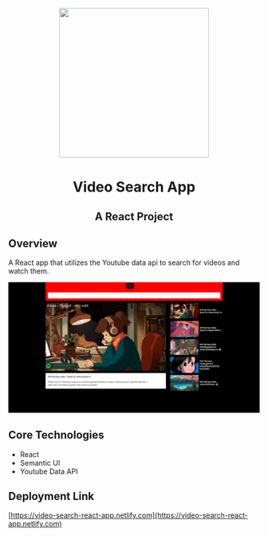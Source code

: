 <p align="center">
  <img width="300" height="300" src="https://www.freeiconspng.com/uploads/video-camera-png-icon-5.png">
  
 
</p>

<h1 align="center"> Video Search App</h1>

<h2 align="center">  A React Project</h2>

## Overview

A React app that utilizes the Youtube data api to search for videos and watch them.

<div style="text-align:center" markdown="1">

</div>

![alt](client/assets/app-pic.png)

## Core Technologies

- React
- Semantic UI
- Youtube Data API

## Deployment Link

[https://video-search-react-app.netlify.com](https://video-search-react-app.netlify.com)
